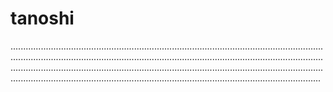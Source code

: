 # tanoshi
...............................................................................................................................................................................................................................................................................................................................................................................................................................................................................................................